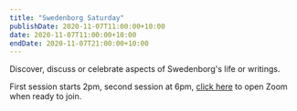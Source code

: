 ```yaml
---
title: "Swedenborg Saturday"
publishDate: 2020-11-07T11:00:00+10:00
date: 2020-11-07T11:00:00+10:00
endDate: 2020-11-07T21:00:00+10:00
---
```


Discover, discuss or celebrate aspects of Swedenborg's life or writings.

First session starts 2pm, second session at 6pm, [click here](https://us02web.zoom.us/j/476372484?pwd=WmNpdHRLd0twSmZDMENQRit3aE8zZz09) to open Zoom when ready to join.
